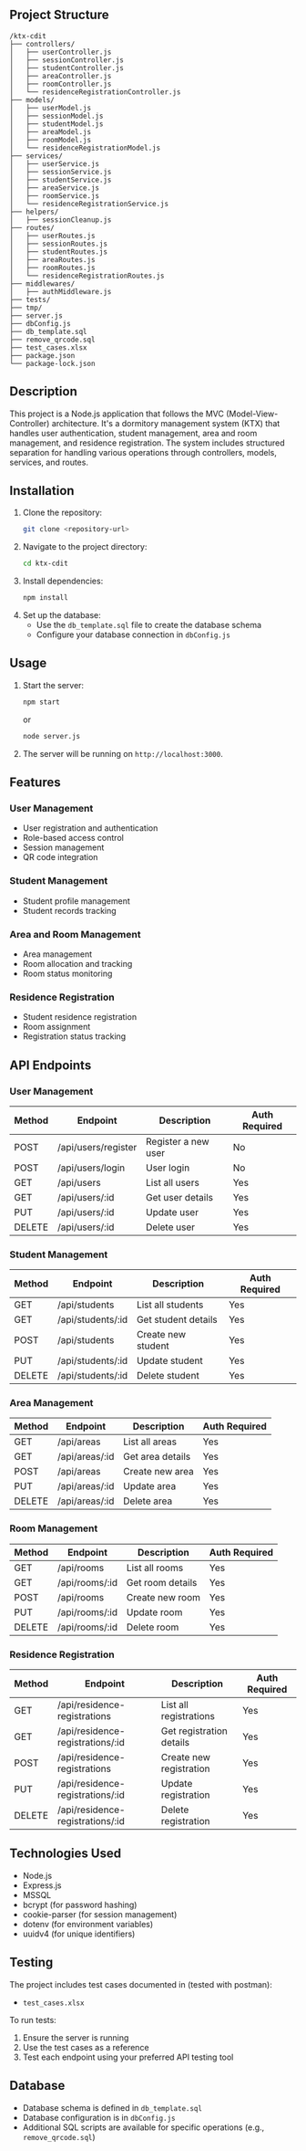 ## Project Structure
```
/ktx-cdit
├── controllers/
│   ├── userController.js
│   ├── sessionController.js
│   ├── studentController.js
│   ├── areaController.js
│   ├── roomController.js
│   └── residenceRegistrationController.js
├── models/
│   ├── userModel.js
│   ├── sessionModel.js
│   ├── studentModel.js
│   ├── areaModel.js
│   ├── roomModel.js
│   └── residenceRegistrationModel.js
├── services/
│   ├── userService.js
│   ├── sessionService.js
│   ├── studentService.js
│   ├── areaService.js
│   ├── roomService.js
│   └── residenceRegistrationService.js
├── helpers/
│   ├── sessionCleanup.js
├── routes/
│   ├── userRoutes.js
│   ├── sessionRoutes.js
│   ├── studentRoutes.js
│   ├── areaRoutes.js
│   ├── roomRoutes.js
│   └── residenceRegistrationRoutes.js
├── middlewares/
│   ├── authMiddleware.js
├── tests/
├── tmp/
├── server.js
├── dbConfig.js
├── db_template.sql
├── remove_qrcode.sql
├── test_cases.xlsx
├── package.json
└── package-lock.json
```

## Description
This project is a Node.js application that follows the MVC (Model-View-Controller) architecture. It's a dormitory management system (KTX) that handles user authentication, student management, area and room management, and residence registration. The system includes structured separation for handling various operations through controllers, models, services, and routes.

## Installation

1. Clone the repository:
   ```sh
   git clone <repository-url>
   ```
2. Navigate to the project directory:
   ```sh
   cd ktx-cdit
   ```
3. Install dependencies:
   ```sh
   npm install
   ```
4. Set up the database:
   - Use the `db_template.sql` file to create the database schema
   - Configure your database connection in `dbConfig.js`

## Usage

1. Start the server:
   ```sh
   npm start
   ```
   or
   ```sh
   node server.js
   ```
2. The server will be running on `http://localhost:3000`.

## Features

### User Management
- User registration and authentication
- Role-based access control
- Session management
- QR code integration

### Student Management
- Student profile management
- Student records tracking

### Area and Room Management
- Area management
- Room allocation and tracking
- Room status monitoring

### Residence Registration
- Student residence registration
- Room assignment
- Registration status tracking

## API Endpoints

### User Management
| Method | Endpoint | Description | Auth Required |
|--------|----------|-------------|---------------|
| POST | /api/users/register | Register a new user | No |
| POST | /api/users/login | User login | No |
| GET | /api/users | List all users | Yes |
| GET | /api/users/:id | Get user details | Yes |
| PUT | /api/users/:id | Update user | Yes |
| DELETE | /api/users/:id | Delete user | Yes |

### Student Management
| Method | Endpoint | Description | Auth Required |
|--------|----------|-------------|---------------|
| GET | /api/students | List all students | Yes |
| GET | /api/students/:id | Get student details | Yes |
| POST | /api/students | Create new student | Yes |
| PUT | /api/students/:id | Update student | Yes |
| DELETE | /api/students/:id | Delete student | Yes |

### Area Management
| Method | Endpoint | Description | Auth Required |
|--------|----------|-------------|---------------|
| GET | /api/areas | List all areas | Yes |
| GET | /api/areas/:id | Get area details | Yes |
| POST | /api/areas | Create new area | Yes |
| PUT | /api/areas/:id | Update area | Yes |
| DELETE | /api/areas/:id | Delete area | Yes |

### Room Management
| Method | Endpoint | Description | Auth Required |
|--------|----------|-------------|---------------|
| GET | /api/rooms | List all rooms | Yes |
| GET | /api/rooms/:id | Get room details | Yes |
| POST | /api/rooms | Create new room | Yes |
| PUT | /api/rooms/:id | Update room | Yes |
| DELETE | /api/rooms/:id | Delete room | Yes |

### Residence Registration
| Method | Endpoint | Description | Auth Required |
|--------|----------|-------------|---------------|
| GET | /api/residence-registrations | List all registrations | Yes |
| GET | /api/residence-registrations/:id | Get registration details | Yes |
| POST | /api/residence-registrations | Create new registration | Yes |
| PUT | /api/residence-registrations/:id | Update registration | Yes |
| DELETE | /api/residence-registrations/:id | Delete registration | Yes |

## Technologies Used
- Node.js
- Express.js
- MSSQL
- bcrypt (for password hashing)
- cookie-parser (for session management)
- dotenv (for environment variables)
- uuidv4 (for unique identifiers)

## Testing
The project includes test cases documented in (tested with postman):
- `test_cases.xlsx`

To run tests:
1. Ensure the server is running
2. Use the test cases as a reference
3. Test each endpoint using your preferred API testing tool

## Database
- Database schema is defined in `db_template.sql`
- Database configuration is in `dbConfig.js`
- Additional SQL scripts are available for specific operations (e.g., `remove_qrcode.sql`)

